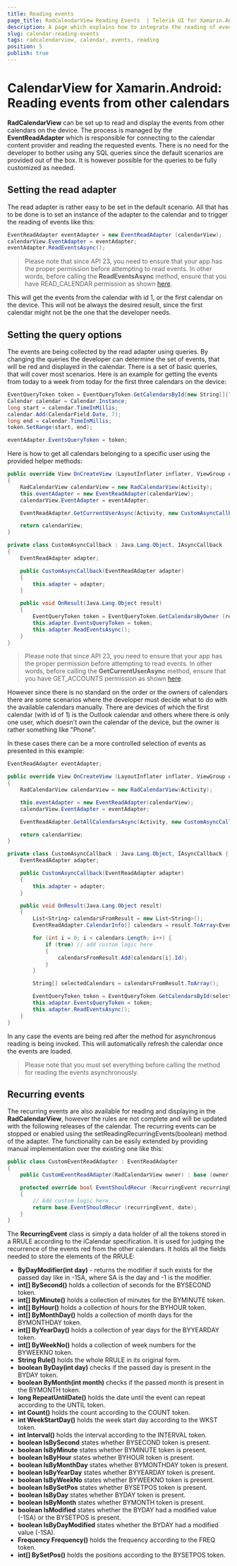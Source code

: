 ```yaml
---
title: Reading events
page_title: RadCalendarView Reading Events  | Telerik UI for Xamarin.Android Documentation
description: A page which explains how to integrate the reading of events in RadCalendarView for Android.
slug: calendar-reading-events
tags: radcalendarview, calendar, events, reading
position: 5
publish: true
---
```


# CalendarView for Xamarin.Android: Reading events from other calendars

**RadCalendarView** can be set up to read and display the events from other calendars on the device. The process is managed by the **EventReadAdapter** which is responsible for connecting to the calendar content provider and reading the requested events.
There is no need for the developer to bother using any SQL queries since the default scenarios are provided out of the box. It is however possible for the queries to be fully customized as needed.

## Setting the read adapter

The read adapter is rather easy to be set in the default scenario. All that has to be done is to set an instance of the adapter to the calendar and to trigger the reading of events like this:

```C#
EventReadAdapter eventAdapter = new EventReadAdapter (calendarView);
calendarView.EventAdapter = eventAdapter;
eventAdapter.ReadEventsAsync();
```

> Please note that since API 23, you need to ensure that your app has the proper permission before attempting to read events. In other words, before calling the **ReadEventsAsync** method, ensure that you have
READ_CALENDAR permission as shown <a href="http://developer.android.com/training/permissions/requesting.html" target="_blank">here</a>.

This will get the events from the calendar with id 1, or the first calendar on the device. This will not be always the desired result, since the first calendar might not be the one that the developer needs.

## Setting the query options

The events are being collected by the read adapter using queries. By changing the queries the developer can determine the set of events, that will be red and displayed in the calendar. There is a set of basic queries,
that will cover most scenarios. Here is an example for getting the events from today to a week from today for the first three calendars on the device:


```C#
EventQueryToken token = EventQueryToken.GetCalendarsById(new String[]{"1", "2", "3"});
Calendar calendar = Calendar.Instance;
long start = calendar.TimeInMillis;
calendar.Add(CalendarField.Date, 7);
long end = calendar.TimeInMillis;
token.SetRange(start, end);

eventAdapter.EventsQueryToken = token;
```

Here is how to get all calendars belonging to a specific user using the provided helper methods:

```C#
public override View OnCreateView (LayoutInflater inflater, ViewGroup container, Bundle savedInstanceState)
{
	RadCalendarView calendarView = new RadCalendarView(Activity);
	this.eventAdapter = new EventReadAdapter(calendarView);
	calendarView.EventAdapter = eventAdapter;

	EventReadAdapter.GetCurrentUserAsync(Activity, new CustomAsyncCallback (this.eventAdapter));

	return calendarView;
}

private class CustomAsyncCallback : Java.Lang.Object, IAsyncCallback
{
	EventReadAdapter adapter;

	public CustomAsyncCallback(EventReadAdapter adapter)
	{
		this.adapter = adapter;
	}

	public void OnResult(Java.Lang.Object result)
	{
		EventQueryToken token = EventQueryToken.GetCalendarsByOwner (result.ToString());
		this.adapter.EventsQueryToken = token;
		this.adapter.ReadEventsAsync();
	}
}
```

> Please note that since API 23, you need to ensure that your app has the proper permission before attempting to read events. In other words, before calling the **GetCurrentUserAsync** method, ensure that you have
GET_ACCOUNTS permission as shown <a href="http://developer.android.com/training/permissions/requesting.html" target="_blank">here</a>.

However since there is no standard on the order or the owners of calendars there are some scenarios where the developer must decide what to do with the available calendars manually. There are devices of which 
the first calendar (with id of 1) is the Outlook calendar and others where there is only one user, which doesn't own the calendar of the device, but the owner is rather something like "Phone".

In these cases there can be a more controlled selection of events as presented in this example:

```C#
EventReadAdapter eventAdapter;

public override View OnCreateView (LayoutInflater inflater, ViewGroup container, Bundle savedInstanceState)
{
	RadCalendarView calendarView = new RadCalendarView(Activity);

	this.eventAdapter = new EventReadAdapter(calendarView);
	calendarView.EventAdapter = eventAdapter;

	EventReadAdapter.GetAllCalendarsAsync(Activity, new CustomAsyncCallback(this.eventAdapter));

	return calendarView;
}

private class CustomAsyncCallback : Java.Lang.Object, IAsyncCallback {
	EventReadAdapter adapter;

	public CustomAsyncCallback(EventReadAdapter adapter)
	{
		this.adapter = adapter;
	}

	public void OnResult(Java.Lang.Object result)
	{
		List<String> calendarsFromResult = new List<String>();
		EventReadAdapter.CalendarInfo[] calendars = result.ToArray<EventReadAdapter.CalendarInfo>();

		for (int i = 0; i < calendars.Length; i++) {
			if (true) // add custom logic here
			{
				calendarsFromResult.Add(calendars[i].Id);
			}
		}

		String[] selectedCalendars = calendarsFromResult.ToArray();

		EventQueryToken token = EventQueryToken.GetCalendarsById(selectedCalendars);
		this.adapter.EventsQueryToken = token;
		this.adapter.ReadEventsAsync();
	}
}
```

In any case the events are being red after the method for asynchronous reading is being invoked. This will automatically refresh the calendar once the events are loaded.

> Please note that you must set everything before calling the method for reading the events asynchronously.

## Recurring events

The recurring events are also available for reading and displaying in the **RadCalendarView**, however the rules are not complete and will be updated with the following releases of the calendar. The recurring events can be 
stopped or enabled using the setReadingRecurringEvents(boolean) method of the adapter. The functionality can be easily extended by providing manual implementation over the existing one like this:

```C#
public class CustomEventReadAdapter : EventReadAdapter
{
	public CustomEventReadAdapter(RadCalendarView owner) : base (owner){}

	protected override bool EventShouldRecur (RecurringEvent recurringEvent, long date)
	{
		// Add custom logic here...
		return base.EventShouldRecur (recurringEvent, date);
	}
}
```

The **RecurringEvent** class is simply a data holder of all the tokens stored in a RRULE according to the iCalendar specification. It is used for judging the recurrence of the events red from the other calendars.
It holds all the fields needed to store the elements of the RRULE:

* **ByDayModifier(int day)** - returns the modifier if such exists for the passed day like in -1SA, where SA is the day and -1 is the modifier.
* **int[] BySecond()** holds a collection of seconds for the BYSECOND token.
* **int[] ByMinute()** holds a collection of minutes for the BYMINUTE token.
* **int[] ByHour()** holds a collection of hours for the BYHOUR token.
* **int[] ByMonthDay()** holds a collection of month days for the BYMONTHDAY token.
* **int[] ByYearDay()** holds a collection of year days for the BYYEARDAY token.
* **int[] ByWeekNo()** holds a collection of week numbers for the BYWEEKNO token.
* **String Rule()** holds the whole RRULE in its original form.
* **boolean ByDay(int day)** checks if the passed day is present in the BYDAY token.
* **boolean ByMonth(int month)** checks if the passed month is present in the BYMONTH token.
* **long RepeatUntilDate()** holds the date until the event can repeat according to the UNTIL token.
* **int Count()** holds the count according to the COUNT token.
* **int WeekStartDay()** holds the week start day according to the WKST token.
* **int Interval()** holds the interval according to the INTERVAL token.
* **boolean IsBySecond** states whether BYSECOND token is present.
* **boolean IsByMinute** states whether BYMINUTE token is present.
* **boolean IsByHour** states whether BYHOUR token is present.
* **boolean IsByMonthDay** states whether BYMONTHDAY token is present.
* **boolean IsByYearDay** states whether BYYEARDAY token is present.
* **boolean IsByWeekNo** states whether BYWEEKNO token is present.
* **boolean IsBySetPos** states whether BYSETPOS token is present.
* **boolean IsByDay** states whether BYDAY token is present.
* **boolean IsByMonth** states whether BYMONTH token is present.
* **boolean IsModified** states whether the BYDAY had a modified value (-1SA) or the BYSETPOS is present.
* **boolean IsByDayModified** states whether the BYDAY had a modified value (-1SA).
* **Frequency Frequency()** holds the frequency according to the FREQ token.
* **int[] BySetPos()** holds the positions according to the BYSETPOS token.